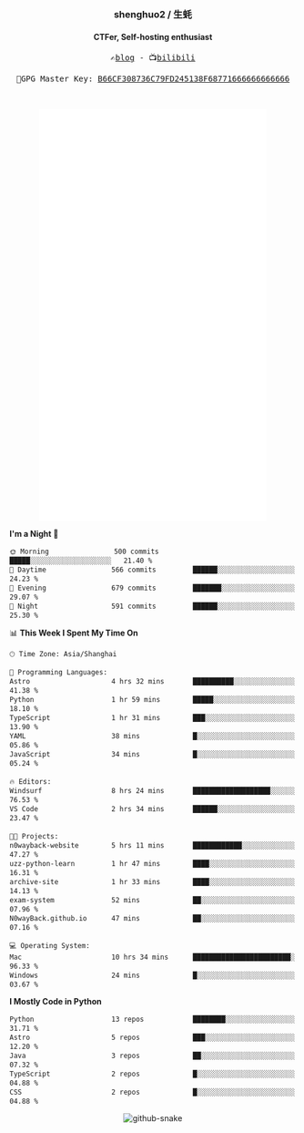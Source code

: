 <h3 align="center"> shenghuo2 / 生蚝 </h3>
<h4 align="center" >CTFer, Self-hosting enthusiast</h3>


<p align="center">
  <samp>
    ✍️<a href="https://blog.shenghuo2.top/">blog</a> -
    📺<a href="https://space.bilibili.com/85894935">bilibili</a>
  </samp>
</p>
<p align="center">
  <samp>
     🔐GPG Master Key: <a align="center" href="https://github.com/shenghuo2.gpg">B66CF308736C79FD245138F68771666666666666</a>
  </samp>
</p>
<br>
<p align="center">
  <a href="https://github.com/shenghuo2">
    <img width="400" align="top" src="https://github.com/shenghuo2/shenghuo2/blob/main/metrics.left.svg" />
  </a>
  <a href="https://github.com/shenghuo2">
    <img width="400" align="top" src="https://github.com/shenghuo2/shenghuo2/blob/main/metrics.right.svg" />
  </a>
</p>


<!--START_SECTION:waka-->
**I'm a Night 🦉** 

```text
🌞 Morning                500 commits         █████░░░░░░░░░░░░░░░░░░░░   21.40 % 
🌆 Daytime                566 commits         ██████░░░░░░░░░░░░░░░░░░░   24.23 % 
🌃 Evening                679 commits         ███████░░░░░░░░░░░░░░░░░░   29.07 % 
🌙 Night                  591 commits         ██████░░░░░░░░░░░░░░░░░░░   25.30 % 
```


📊 **This Week I Spent My Time On** 

```text
🕑︎ Time Zone: Asia/Shanghai

💬 Programming Languages: 
Astro                    4 hrs 32 mins       ██████████░░░░░░░░░░░░░░░   41.38 % 
Python                   1 hr 59 mins        █████░░░░░░░░░░░░░░░░░░░░   18.10 % 
TypeScript               1 hr 31 mins        ███░░░░░░░░░░░░░░░░░░░░░░   13.90 % 
YAML                     38 mins             █░░░░░░░░░░░░░░░░░░░░░░░░   05.86 % 
JavaScript               34 mins             █░░░░░░░░░░░░░░░░░░░░░░░░   05.24 % 

🔥 Editors: 
Windsurf                 8 hrs 24 mins       ███████████████████░░░░░░   76.53 % 
VS Code                  2 hrs 34 mins       ██████░░░░░░░░░░░░░░░░░░░   23.47 % 

🐱‍💻 Projects: 
n0wayback-website        5 hrs 11 mins       ████████████░░░░░░░░░░░░░   47.27 % 
uzz-python-learn         1 hr 47 mins        ████░░░░░░░░░░░░░░░░░░░░░   16.31 % 
archive-site             1 hr 33 mins        ████░░░░░░░░░░░░░░░░░░░░░   14.13 % 
exam-system              52 mins             ██░░░░░░░░░░░░░░░░░░░░░░░   07.96 % 
N0wayBack.github.io      47 mins             ██░░░░░░░░░░░░░░░░░░░░░░░   07.16 % 

💻 Operating System: 
Mac                      10 hrs 34 mins      ████████████████████████░   96.33 % 
Windows                  24 mins             █░░░░░░░░░░░░░░░░░░░░░░░░   03.67 % 
```

**I Mostly Code in Python** 

```text
Python                   13 repos            ████████░░░░░░░░░░░░░░░░░   31.71 % 
Astro                    5 repos             ███░░░░░░░░░░░░░░░░░░░░░░   12.20 % 
Java                     3 repos             ██░░░░░░░░░░░░░░░░░░░░░░░   07.32 % 
TypeScript               2 repos             █░░░░░░░░░░░░░░░░░░░░░░░░   04.88 % 
CSS                      2 repos             █░░░░░░░░░░░░░░░░░░░░░░░░   04.88 % 
```




<!--END_SECTION:waka-->


<div align="center">
  <picture>
    <source media="(prefers-color-scheme: dark)" srcset="https://gist.githubusercontent.com/shenghuo2/bfce20b14ab0484cef03bae6e60e0b3a/raw/github-snake-dark.svg" />
    <source media="(prefers-color-scheme: light)" srcset="https://gist.githubusercontent.com/shenghuo2/bfce20b14ab0484cef03bae6e60e0b3a/raw/github-snake.svg" />
    <img alt="github-snake" src="https://gist.githubusercontent.com/shenghuo2/bfce20b14ab0484cef03bae6e60e0b3a/raw/github-snake.svg" />
  </picture>
</div>

<!--
**shenghuo2/shenghuo2** is a ✨ _special_ ✨ repository because its `README.md` (this file) appears on your GitHub profile.

Here are some ideas to get you started:

- 🔭 I’m currently working on ...
- 🌱 I’m currently learning ...
- 👯 I’m looking to collaborate on ...
- 🤔 I’m looking for help with ...
- 💬 Ask me about ...
- 📫 How to reach me: ...
- 😄 Pronouns: ...
- ⚡ Fun fact: ...
-->
